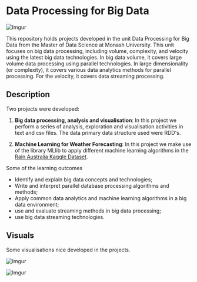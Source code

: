 # Data Processing for Big Data

![Imgur](https://i.imgur.com/c5yXFdD.png)


This repository holds projects developed in the unit Data Processing for Big Data from the Master of Data Science at Monash University. This unit focuses on big data processing, including volume, complexity, and velocity using the latest big data technologies. In big data volume, it covers large volume data processing using parallel technologies. In large dimensionality (or complexity), it covers various data analytics methods for parallel processing. For the velocity, it covers data streaming processing. 


## Description

Two projects were developed:

1. **Big data processing, analysis and visualisation**: In this project we perform a series of analysis, exploration and visualisation activities in text and csv files. The data primary data structure used were RDD's. 

2. **Machine Learning for Weather Forecasting**: In this project we make use of the library MLlib to apply different machine learning algorithms in the [Rain Australia Kaggle Dataset](https://www.kaggle.com/jsphyg/weather-dataset-rattle-package). 

Some of the learning outcomes
- Identify and explain big data concepts and technologies;
- Write and interpret parallel database processing algorithms and methods;
- Apply common data analytics and machine learning algorithms in a big data environment;
- use and evaluate streaming methods in big data processing;
- use big data streaming technologies.


## Visuals

Some visualisations nice developed in the projects.

![Imgur](https://i.imgur.com/lnnNXcl.png)

![Imgur](https://i.imgur.com/SFOYfgR.png)